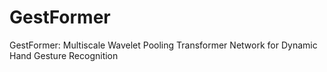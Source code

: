 # GestFormer
GestFormer: Multiscale Wavelet Pooling Transformer Network for Dynamic Hand Gesture Recognition

